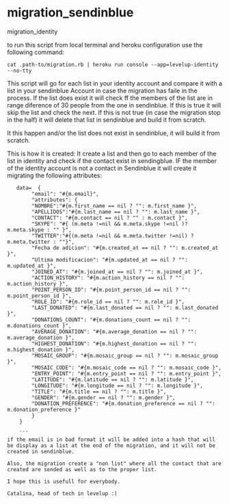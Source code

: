 # migration_sendinblue
migration_identity


to run this script from local terminal and heroku configuration use the following command:
```
cat .path-to/migration.rb | heroku run console --app=levelup-identity --no-tty
```
This script will go for each list in your identity account and compare it with a list in your sendinblue Account in case the migration has faile in the process.
If the list does exist it will check ff the members of the list are in range diference of 30 people from the one in sendinblue. If this is true it will skip the list and check the next.
If this is not true (in case the migration stop in the half) it will delete that list in sendinblue and build it from scratch.

It this happen and/or the list does not exist in sendinblue, it will build it from scratch.

This is how it is created:
It create a list and then go to each member of the list in identity and check if the contact exist in sendingblue.
IF the member of the identity account is not a contact in Sendinblue it will create it migrating the following attributes:
```
   data=  {
		"email": "#{m.email}",
		"attributes": {
		"NOMBRE":"#{m.first_name == nil ? "": m.first_name }",
		"APELLIDOS":"#{m.last_name == nil ? "": m.last_name }",
		"CONTACT": "#{m.contact == nil ? "" : m.contact }",
		"SKYPE": "#{ (m.meta !=nil && m.meta.skype !=nil )? m.meta.skype : "" }",
		"TWITTER":"#{(m.meta !=nil && m.meta.twitter !=nil) ? m.meta.twitter : ""}",
		"Fecha de adicion": "#{m.created_at == nil ? "": m.created_at }",
		"Ultima modificacion": "#{m.updated_at == nil ? "": m.updated_at }",
		"JOINED_AT": "#{m.joined_at == nil ? "": m.joined_at }",
		"ACTION_HISTORY": "#{m.action_history == nil ? "": m.action_history }",
		"POINT_PERSON_ID": "#{m.point_person_id == nil ? "": m.point_person_id }",
		"ROLE_ID": "#{m.role_id == nil ? "": m.role_id }",
		"LAST_DONATED": "#{m.last_donated == nil ? "": m.last_donated }",
		"DONATIONS_COUNT": "#{m.donations_count == nil ? "": m.donations_count }",
		"AVERAGE_DONATION": "#{m.average_donation == nil ? "": m.average_donation }",
		"HIGHEST_DONATION": "#{m.highest_donation == nil ? "": m.highest_donation }",
		"MOSAIC_GROUP": "#{m.mosaic_group == nil ? "": m.mosaic_group }",
		"MOSAIC_CODE": "#{m.mosaic_code == nil ? "": m.mosaic_code }",
		"ENTRY_POINT": "#{m.entry_point == nil ? "": m.entry_point }",
		"LATITUDE": "#{m.latitude == nil ? "": m.latitude }",
		"LONGITUDE": "#{m.longitude == nil ? "": m.longitude }",
		"TITLE": "#{m.title == nil ? "": m.title }",
		"GENDER": "#{m.gender == nil ? "": m.gender }",
		"DONATION_PREFERENCE": "#{m.donation_preference == nil ? "": m.donation_preference }"
		}
	}
    
    ```
if the email is in bad format it will be added into a hash that will be display as a list at the end of the migration, and it will not be created in sendinblue.

Also, the migration create a "non list" where all the contact that are created are sended as well as to the proper list.

I hope this is usefull for everybody.

Catalina, head of tech in levelup :)
                
